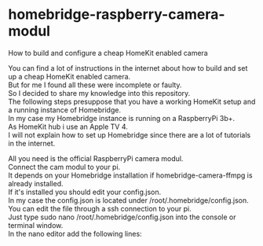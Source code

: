 # homebridge-raspberry-camera-modul
How to build and configure a cheap HomeKit enabled camera  

You can find a lot of instructions in the internet about how to build and set up a cheap HomeKit enabled camera.  
But for me I found all these were incomplete or faulty.  
So I decided to share my knowledge into this repository.  
The following steps presuppose that you have a working HomeKit setup and a running instance of Homebridge.  
In my case my Homebridge instance is running on a RaspberryPi 3b+.  
As HomeKit hub i use an Apple TV 4.  
I will not explain how to set up Homebridge since there are a lot of tutorials in the internet.  

All you need is the official RaspberryPi camera modul.  
Connect the cam modul to your pi.  
It depends on your Homebridge installation if homebridge-camera-ffmpg is already installed.  
If it's installed you should edit your config.json.  
In my case the config.json is located under /root/.homebridge/config.json.  
You can edit the file through a ssh connection to your pi.  
Just type sudo nano /root/.homebridge/config.json into the console or terminal window.  
In the nano editor add the following lines:  

